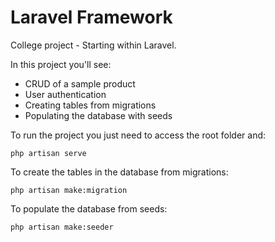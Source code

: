 # Laravel Framework
College project - Starting within Laravel.

In this project you'll see:
* CRUD of a sample product
* User authentication
* Creating tables from migrations
* Populating the database with seeds

To run the project you just need to access the root folder and:
```
php artisan serve
```
To create the tables in the database from migrations:
```
php artisan make:migration
```
To populate the database from seeds:
```
php artisan make:seeder
```
